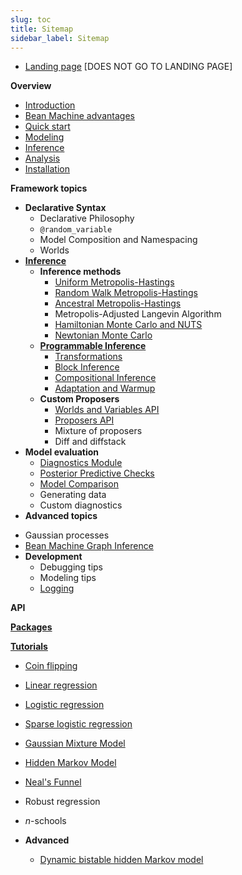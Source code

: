 ```yaml
---
slug: toc
title: Sitemap
sidebar_label: Sitemap
---
```

* [Landing page](landing_page/landing_page.md) [DOES NOT GO TO LANDING PAGE]

**Overview**

* [Introduction](overview/introduction/introduction.md)
* [Bean Machine advantages](overview/bean_machine_advantages/bean_machine_advantages.md)
* [Quick start](overview/quick_start/quick_start.md)
* [Modeling](overview/modeling/modeling.md)
* [Inference](overview/inference/inference.md)
* [Analysis](overview/analysis/analysis.md)
* [Installation](overview/installation/installation.md)

**Framework topics**

* **Declarative Syntax**
  * Declarative Philosophy
  * `@random_variable`
  * Model Composition and Namespacing
  * Worlds
* **[Inference](framework_topics/inference/inference.md)**
  * **Inference methods**
    * [Uniform Metropolis-Hastings](framework_topics/inference/uniform_metropolis_hastings.md)
    * [Random Walk Metropolis-Hastings](framework_topics/inference/random_walk.md)
    * [Ancestral Metropolis-Hastings](framework_topics/inference/ancestral_metropolis_hastings.md)
    * Metropolis-Adjusted Langevin Algorithm
    * [Hamiltonian Monte Carlo and NUTS](framework_topics/inference/hamiltonian_monte_carlo.md)
    * [Newtonian Monte Carlo](framework_topics/inference/newtonian_monte_carlo.md)
  * **[Programmable Inference](framework_topics/programmable_inference/programmable_inference.md)**
    * [Transformations](framework_topics/programmable_inference/transforms.md)
    * [Block Inference](framework_topics/programmable_inference/block_inference.md)
    * [Compositional Inference](framework_topics/programmable_inference/compositional_inference.md)
    * [Adaptation and Warmup](framework_topics/programmable_inference/adaptive_inference.md)
  * **Custom Proposers**
    * [Worlds and Variables API](framework_topics/custom_proposers/variable.md)
    * [Proposers API](framework_topics/custom_proposers/custom_proposers.md)
    * Mixture of proposers
    * Diff and diffstack
* **Model evaluation**
  * [Diagnostics Module](framework_topics/model_evaluation/diagnostics.md)
  * [Posterior Predictive Checks](framework_topics/model_evaluation/posterior_predictive_checks.md)
  * [Model Comparison](framework_topics/model_evaluation/model_comparison.md)
  * Generating data <!-- simulate should go here! -->
  * Custom diagnostics <!-- optional for now -->
* **Advanced topics**
<!-- I don't think we'll plan to have any of these ready for a while. -->
  * Gaussian processes
  * [Bean Machine Graph Inference](overview/beanstalk/beanstalk.md)
* **Development**
  * Debugging tips
  * Modeling tips
  * [Logging](framework_topics/development/logging.md)


**API**
<!-- Brian Johnson will link this in. See ../website/sidebars.js for where we think 'API' will go... -->

**[Packages](overview/packages/packages.md)**

**[Tutorials](overview/tutorials/tutorials.md)**

* [Coin flipping](https://www.internalfb.com/intern/anp/view/?id=277521)
* [Linear regression](https://www.internalfb.com/intern/anp/view/?id=282519)
* [Logistic regression](https://www.internalfb.com/intern/anp/view/?id=280068)
* [Sparse logistic regression](https://www.internalfb.com/intern/anp/view/?id=275391)
* [Gaussian Mixture Model](https://www.internalfb.com/intern/anp/view/?id=270772)
* [Hidden Markov Model](https://www.internalfb.com/intern/anp/view/?id=273851)
* [Neal's Funnel](https://www.internalfb.com/intern/anp/view/?id=273308)
* Robust regression
* $n$-schools

* **Advanced**
  * [Dynamic bistable hidden Markov model](https://www.internalfb.com/intern/anp/view/?id=275944)
